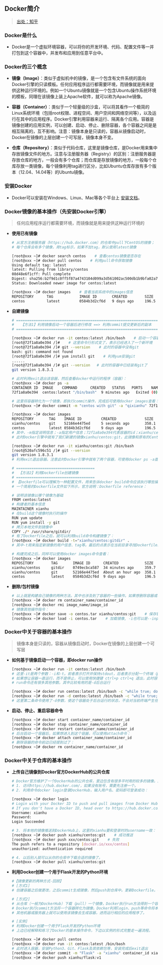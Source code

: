 ## **Docker简介**
> [出处：知乎](https://zhuanlan.zhihu.com/p/23599229)  

### **Docker是什么**
- Docker是一个虚拟环境容器，可以将你的开发环境、代码、配置文件等一并打包到这个容器中，并发布和应用到任意平台中。


### **Docker的三个概念**
- **镜像（Image）**：类似于虚拟机中的镜像，是一个包含有文件系统的面向Docker引擎的只读模板。任何应用程序运行都需要环境，而镜像就是用来提供这种运行环境的。例如一个Ubuntu镜像就是一个包含Ubuntu操作系统环境的模板，同理在该镜像上装上Apache软件，就可以称为Apache镜像。

- **容器（Container）**：类似于一个轻量级的沙盒，可以将其看作一个极简的Linux系统环境（包括root权限、进程空间、用户空间和网络空间等），以及运行在其中的应用程序。Docker引擎利用容器来运行、隔离各个应用。容器是镜像创建的应用实例，可以创建、启动、停止、删除容器，各个容器之间是是相互隔离的，互不影响。注意：镜像本身是只读的，容器从镜像启动时，Docker在镜像的上层创建一个可写层，镜像本身不变。

- **仓库（Repository）**：类似于代码仓库，这里是镜像仓库，是Docker用来集中存放镜像文件的地方。注意与注册服务器（Registry）的区别：注册服务器是存放仓库的地方，一般会有多个仓库；而仓库是存放镜像的地方，一般每个仓库存放一类镜像，每个镜像利用tag进行区分，比如Ubuntu仓库存放有多个版本（12.04、14.04等）的Ubuntu镜像。 

### **安装Docker**
- Docker可以安装在Windows、Linux、Mac等各个平台上  [安装文档](https://docs.docker.com/engine/install/)。

### **Docker镜像的基本操作（先安装Docker引擎）**  
> 任何应用程序运行都需要环境，而镜像就是用来提供这种运行环境的

- **使用已有镜像**
    ```sh
    # 从官方注册服务器（https://hub.docker.com）的仓库中pull下CentOS的镜像；
    # 每个仓库会有多个镜像，用tag标示，如果不加tag，默认使用latest镜像

    [root@xxx ~]# docker search centos    # 查看centos镜像是否存在
    [root@xxx ~]# docker pull centos    # 利用pull命令获取镜像
    Using default tag: latest
    latest: Pulling from library/centos
    08d48e6f1cff: Pull complete
    Digest: sha256:b2f9d1c0ff5f87a4743104d099a3d561002ac500db1b9bfa02a783a46e0d366c
    Status: Downloaded newer image for centos:latest

    [root@xxx ~]# docker images    # 查看当前系统中的images信息
    REPOSITORY      TAG            IMAGE ID       CREATED        SIZE
    centos          latest         0584b3d2cf6d   9 days ago     196.5 MB
    ```

- **自建镜像**
    ```sh 
    # ======================================================================
    #   【方法1】利用镜像启动一个容器后进行修改 ==> 利用commit提交更新后的副本
    # ======================================================================

    [root@xxx ~]# docker run -it centos:latest /bin/bash    # 启动一个容器
    [root@72f1a8a0e394 /]#    # 这里命令行形式变了，表示已经进入了一个新环境
    [root@72f1a8a0e394 /]# git --version    # 此时的容器中没有git
    bash: git: command not found
    [root@72f1a8a0e394 /]# yum install git    # 利用yum安装git
    ......
    [root@72f1a8a0e394 /]# git --version   # 此时的容器中已经装有git了
    git version 1.8.3.1
    
    # 此时利用exit退出该容器，然后查看docker中运行的程序（容器）：
    [root@xxx ~]# docker ps -a
    CONTAINER ID  IMAGE    COMMAND      CREATED   STATUS   PORTS    NAMES
    72f1a8a0e394  centos:latest "/bin/bash"  9 minutes ago   Exited (0) 3 minutes ago      angry_hodgkin

    # 这里将容器转化为一个镜像，即执行commit操作，完成后可使用docker images查看：
    [root@xxx ~]# docker commit -m "centos with git" -a "qixianhu" 72f1a8a0e394 xianhu/centos:git

    [root@xxx ~]# docker images
    REPOSITORY       TAG    IMAGE ID         CREATED             SIZE
    xianhu/centos    git    52166e4475ed     5 seconds ago       358.1 MB
    centos           latest 0584b3d2cf6d     9 days ago          196.5 MB
    # 其中，-m指定说明信息；-a指定用户信息；72f1a8a0e394代表容器的id；xianhu/centos:git指定目标镜像的用户名、仓库名和 tag 信息。注意这里的用户名xianhu，后边会用到。
    # 此时Docker引擎中就有了我们新建的镜像xianhu/centos:git，此镜像和原有的CentOS镜像区别在于多了个Git工具。此时我们利用新镜像创建的容器，本身就自带git了。

    [root@xxx ~]# docker run -it xianhu/centos:git /bin/bash
    [root@520afc596c51 /]# git --version
    git version 1.8.3.1
    # 利用exit退出容器。注意此时Docker引擎中就有了两个容器，可使用docker ps -a查看。

    # ====================================
    #  【方法2】利用Dockerfile创建镜像
    # ====================================
    # 【Dockerfile可以理解为一种配置文件，用来告诉docker build命令应该执行哪些操作】
    # 一个简易的Dockerfile文件如下所示，官方说明：Dockerfile reference：

    # 说明该镜像以哪个镜像为基础
    FROM centos:latest
    # 构建者的基本信息
    MAINTAINER xianhu
    # 在build这个镜像时执行的操作
    RUN yum update
    RUN yum install -y git
    # 拷贝本地文件到镜像中
    COPY ./* /usr/share/gitdir/
    # 有了Dockerfile之后，就可以利用build命令构建镜像了：
    [root@xxx ~]# docker build -t="xianhu/centos:gitdir" .
    # 其中-t用来指定新镜像的用户信息、tag等。最后的点表示在当前目录寻找Dockerfile。

    # 构建完成之后，同样可以使用docker images命令查看：
    [root@xxx ~]# docker images
    REPOSITORY        TAG       IMAGE ID      CREATED            SIZE
    xianhu/centos     gitdir    0749ecbca587  34 minutes ago     359.7 MB
    xianhu/centos     git       52166e4475ed  About an hour ago  358.1 MB
    centos            latest    0584b3d2cf6d  9 days ago         196.5 MB
    ```

- **删除/包村镜像**
    ```sh
    # 以上就是构建自己镜像的两种方法。其中也涉及到了容器的一些操作。如果想删除容器或者镜像，可以使用rm命令，注意：删除镜像前必须先删除以此镜像为基础的容器。   
    [root@xxx ~]# docker rm container_name/container_id
    [root@xxx ~]# docker rmi image_name/image_id
    # 镜像其他操作指令：    
    [root@xxx ~]# docker save -o centos.tar xianhu/centos:git    # 保存镜像, -o也可以是--output
    [root@xxx ~]# docker load -i centos.tar    # 加载镜像, -i也可以是--input
    ```

### **Docker中关于容器的基本操作**  
> 镜像本身是只读的，容器从镜像启动时，Docker在镜像的上层创建一个可写层

-  **如何基于镜像启动一个容器，即docker run操作**
    ```sh
    [root@xxx ~]# docker run -it centos:latest /bin/bash    
    # 这里-it是两个参数：-i和-t。前者表示打开并保持stdout，后者表示分配一个终端（pseudo-tty）。此时如果使用exit退出，则容器的状态处于Exit，而不是后台运行
    # 如果想让容器一直运行，而不是停止，可以使用快捷键 ctrl+p ctrl+q 退出，此时容器的状态为Up
    # run命令还有很多其他参数。其中比较有用的是-d后台运行

    [root@xxx ~]# docker run centos:latest /bin/bash -c "while true; do echo hello; sleep 1; done"
    [root@xxx ~]# docker run -d centos:latest /bin/bash -c "while true; do echo hello; sleep 1; done"
    # 这里第二条命令使用了-d参数，使这个容器处于后台运行的状态，不会对当前终端产生任何输出，所有的stdout都输出到log，可以使用docker logs container_name/container_id查看。
    ```
- **启动、停止、重启容器命令**  
    ```sh
    [root@xxx ~]# docker start container_name/container_id
    [root@xxx ~]# docker stop container_name/container_id
    [root@xxx ~]# docker restart container_name/container_id
    # 后台启动一个容器后，如果想进入到这个容器，可以使用attach命令：
    [root@xxx ~]# docker attach container_name/container_id
    # 删除容器的命令前边已经提到过了：
    [root@xxx ~]# docker rm container_name/container_id
    ```

### **Docker中关于仓库的基本操作** 

- **上传自己镜像到Docker官方DockerHub的公共仓库**
    ```sh
    # Docker官方维护了一个DockerHub的公共仓库，里边包含有很多平时用的较多的镜像。除了从上边下载镜像之外，我们也可以将自己自定义的镜像发布（push）到DockerHub上
    # 1. 访问https://hub.docker.com/，如果没有账号，需要先注册一个。
    # 2. 利用命令docker login登录DockerHub，输入用户名、密码即可登录成功：

    [root@xxx ~]# docker login
    # Login with your Docker ID to push and pull images from Docker Hub.
    # If you don't have a Docker ID, head over to https://hub.docker.com to create one.
    Username: xianhu
    Password:
    Login Succeeded

    # 3. 将本地的镜像推送到DockerHub上，这里的xianhu要和登录时的username一致：
    [root@xxx ~]# docker push xianhu/centos:git    # 成功推送
    [root@xxx ~]# docker push xxx/centos:git    # 失败
    The push refers to a repository [docker.io/xxx/centos]
    unauthorized: authentication required
    
    # 4. 以后别人就可以从你的仓库中下载合适的镜像了。
    [root@xxx ~]# docker pull xianhu/centos:git
    ```

- **利用Docker创建一个用于Flask开发的Python环境**
    ```sh
    #【镜像更新的两种方式-回顾】
    # [方式1]
    # 创建容器之后做更改，之后commit生成镜像，然后push到仓库中。更新Dockerfile。在工作时一般建议这种方式，更简洁明了。

    # [方式2]
    # 从仓库（一般为DockerHub）下载（pull）一个镜像，Docker执行run方法得到一个容器，用户在容器里执行各种操作。
    # Docker执行commit方法将一个容器转化为镜像。Docker利用login、push等命令将本地镜像推送（push）到仓库。
    # 其他机器或服务器上就可以使用该镜像去生成容器，进而运行相应的应用程序了。

    # [实例]
    # 利用Docker创建一个用于Flask开发的Python环境
    # 上边已经解释和练习了Docker的基本操作命令，下边以实例的形式完整走一遍流程。

    [root@xxx ~]# docker pull centos
    [root@xxx ~]# docker run -it centos:latest /bin/bash
    # 此时进入容器，安装Python3、Git、Flask及其依赖包等，安装完成后exit退出
    [root@xxx ~]# docker commit -m "Flask" -a "xianhu" container_id xianhu/flask:v1
    [root@xxx ~]# docker push xianhu/flask:v1
    ```




